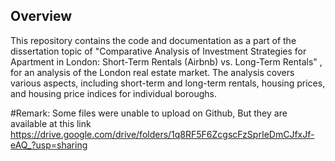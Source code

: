 
## Overview
This repository contains the code and documentation as a part of the dissertation topic of "Comparative Analysis of Investment Strategies for Apartment in London: Short-Term Rentals (Airbnb) vs.
Long-Term Rentals" , for an analysis of the London real estate market. The analysis covers various aspects, including short-term and long-term rentals, housing prices, and housing price indices for individual boroughs.

#Remark: Some files were unable to upload on Github, But they are available at this link 
https://drive.google.com/drive/folders/1q8RF5F6ZcgscFzSprIeDmCJfxJf-eAQ_?usp=sharing


